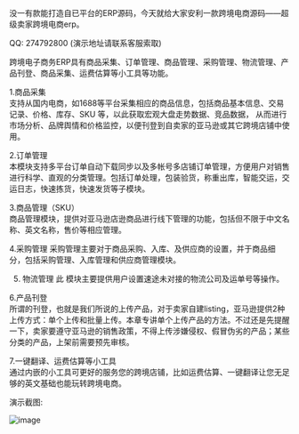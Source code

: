 没一有款能打造自已平台的ERP源码，今天就给大家安利一款跨境电商源码——超级卖家跨境电商erp。

QQ: 274792800 (演示地址请联系客服索取)

跨境电子商务ERP具有商品采集、订单管理、商品管理、采购管理、物流管理、产品刊登、商品采集、运费估算等小工具等功能。

1.商品采集      
支持从国内电商，如1688等平台采集相应的商品信息，包括商品基本信息、交易记录、价格、库存、SKU 等，以此获取宏观大盘走势数据、竞品数据， 从而进行市场分析、品牌舆情和价格监控，以便刊登到自卖家的亚马逊或其它跨境店铺中使用。

2.订单管理     
本模块支持多平台订单自动下载同步以及多帐号多店铺订单管理，方便用户对销售进行科学、直观的分类管理。包括订单处理，包装验货，称重出库，智能交运，交运日志，快速拣货，快速发货等子模块。

3.商品管理（SKU）     
商品管理模块，提供对亚马逊店逊商品进行线下管理的功能，包括但不限于中文名称、英文名称，售价等相应管理。

4.采购管理 
采购管理主要对于商品采购、入库、及供应商的设置，并于商品细分，包括采购管理、入库管理和供应商管理模块。

5. 物流管理     此
模块主要提供用户设置速途未对接的物流公司及运单号等操作。

6.产品刊登     
所谓的刊登，也就是我们所说的上传产品，对于卖家自建listing，亚马逊提供2种上传方式：单个上传和批量上传。本章专讲单个上传产品的方法。不过还是先提醒一下，卖家要遵守亚马逊的销售政策，不得上传涉嫌侵权、假冒伪劣的产品；某些分类的产品，上架前需要预先审核。

7.一键翻译、运费估算等小工具     
通过内嵌的小工具可更好的服务您的跨境店铺，比如运费估算、一键翻译让您无足够的英文基础也能玩转跨境电商。

演示截图:


![image](https://user-images.githubusercontent.com/3635407/123405564-88d34280-d5dc-11eb-8e4d-ade08f297b42.png)




